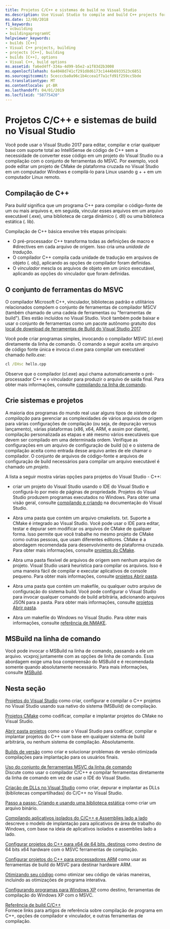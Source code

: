 ```yaml
---
title: Projetos C/C++ e sistemas de build no Visual Studio
ms.description: Use Visual Studio to compile and build C++ projects for Windows, ARM or Linux based on any project system.
ms.date: 12/08/2018
f1_keywords:
- vcbuilding
- buildingaprogramVC
helpviewer_keywords:
- builds [C++]
- Visual C++ projects, building
- projects [C++], building
- builds [C++], options
- Visual C++, build options
ms.assetid: fa6ed4ff-334a-4d99-b5e2-a1f83d2b3008
ms.openlocfilehash: 6a4048d741cf291d8d6173c1444b6933523c6851
ms.sourcegitcommit: 5cecccba0a96c1b4ccea1f7a1cfd91f259cc5bde
ms.translationtype: MT
ms.contentlocale: pt-BR
ms.lasthandoff: 04/01/2019
ms.locfileid: "58775420"
---
```

# <a name="cc-projects-and-build-systems-in-visual-studio"></a>Projetos C/C++ e sistemas de build no Visual Studio

Você pode usar o Visual Studio 2017 para editar, compilar e criar qualquer base com suporte total ao IntelliSense de código de C++ sem a necessidade de converter esse código em um projeto do Visual Studio ou a compilação com o conjunto de ferramentas do MSVC. Por exemplo, você pode editar um projeto de CMake de plataforma cruzada no Visual Studio em um computador Windows e compilá-lo para Linux usando g + + em um computador Linux remoto.

## <a name="c-compilation"></a>Compilação de C++

Para *build* significa que um programa C++ para compilar o código-fonte de um ou mais arquivos e, em seguida, vincular esses arquivos em um arquivo executável (.exe), uma biblioteca de carga dinâmico (. dll) ou uma biblioteca estática (. lib). 

Compilação de C++ básica envolve três etapas principais:

- O pré-processador C++ transforma todas as definições de macro e #directives em cada arquivo de origem. Isso cria uma *unidade de tradução*.
- O compilador C++ compila cada unidade de tradução em arquivos de objeto (. obj), aplicando as opções de compilador foram definidas.
- O *vinculador* mescla os arquivos de objeto em um único executável, aplicando as opções do vinculador que foram definidas. 

## <a name="the-msvc-toolset"></a>O conjunto de ferramentas do MSVC

O compilador Microsoft C++, vinculador, bibliotecas padrão e utilitários relacionados compõem o conjunto de ferramentas de compilador MSCV (também chamado de uma cadeia de ferramentas ou "ferramentas de build"). Eles estão incluídos no Visual Studio. Você também pode baixar e usar o conjunto de ferramentas como um pacote autônomo gratuito dos [local de download de ferramentas de Build do Visual Studio 2017](https://visualstudio.microsoft.com/downloads/#build-tools-for-visual-studio-2017).

Você pode criar programas simples, invocando o compilador MSVC (cl.exe) diretamente da linha de comando. O comando a seguir aceita um arquivo de código fonte única e invoca cl.exe para compilar um executável chamado *hello.exe*: 

```cmd
cl /EHsc hello.cpp
```
Observe que o compilador (cl.exe) aqui chama automaticamente o pré-processador C++ e o vinculador para produzir o arquivo de saída final.  Para obter mais informações, consulte [compilando na linha de comando](building-on-the-command-line.md).

## <a name="build-systems-and-projects"></a>Crie sistemas e projetos

A maioria dos programas do mundo real usar alguns tipos de *sistema de compilação* para gerenciar as complexidades de vários arquivos de origem para várias configurações de compilação (ou seja, de depuração versus lançamento), várias plataformas (x86, x64, ARM, e assim por diante), compilação personalizada as etapas e até mesmo vários executáveis que devem ser compilado em uma determinada ordem. Verifique as configurações em um arquivo de configuração de build (s) e o sistema de compilação aceita como entrada desse arquivo antes de ele chamar o compilador. O conjunto de arquivos de código-fonte e arquivos de configuração de build necessários para compilar um arquivo executável é chamado um *projeto*. 

A lista a seguir mostra várias opções para projetos do Visual Studio - C++:

- criar um projeto do Visual Studio usando o IDE do Visual Studio e configurá-lo por meio de páginas de propriedade. Projetos do Visual Studio produzem programas executados no Windows. Para obter uma visão geral, consulte [compilando e criando](/visualstudio/ide/compiling-and-building-in-visual-studio) na documentação do Visual Studio.

- Abra uma pasta que contém um arquivo cmakelists. txt. Suporte a CMake é integrado ao Visual Studio. Você pode usar o IDE para editar, testar e depurar sem modificar os arquivos de CMake de qualquer forma. Isso permite que você trabalhe no mesmo projeto de CMake como outras pessoas, que usam diferentes editores. CMake é a abordagem recomendada para desenvolvimento de plataforma cruzada. Para obter mais informações, consulte [projetos do CMake](cmake-projects-in-visual-studio.md).
 
- Abra uma pasta flexível de arquivos de origem sem nenhum arquivo de projeto. Visual Studio usará heurística para compilar os arquivos. Isso é uma maneira fácil de compilar e executar aplicativos de console pequeno. Para obter mais informações, consulte [projetos Abrir pasta](open-folder-projects-cpp.md).

- Abra uma pasta que contém um makefile, ou qualquer outro arquivo de configuração do sistema build. Você pode configurar o Visual Studio para invocar qualquer comando de build arbitrária, adicionando arquivos JSON para a pasta. Para obter mais informações, consulte [projetos Abrir pasta](open-folder-projects-cpp.md).
 
- Abra um makefile do Windows no Visual Studio. Para obter mais informações, consulte [referência de NMAKE](reference/nmake-reference.md).

## <a name="msbuild-from-the-command-line"></a>MSBuild na linha de comando 

Você pode invocar o MSBuild na linha de comando, passando a ele um arquivo. vcxproj juntamente com as opções de linha de comando. Essa abordagem exige uma boa compreensão do MSBuild e é recomendada somente quando absolutamente necessário. Para mais informações, consulte [MSBuild](msbuild-visual-cpp.md).

## <a name="in-this-section"></a>Nesta seção

[Projetos do Visual Studio](creating-and-managing-visual-cpp-projects.md) como criar, configurar e compilar o C++ projetos no Visual Studio usando sua nativo do sistema (MSBuild) de compilação.

[Projetos CMake](cmake-projects-in-visual-studio.md) como codificar, compilar e implantar projetos do CMake no Visual Studio.

[Abrir pasta projetos](open-folder-projects-cpp.md) como usar o Visual Studio para codificar, compilar e implantar projetos do C++ com base em qualquer sistema de build arbitrária, ou nenhum sistema de compilação. Absolutamente. 

[Builds de versão](release-builds.md) como criar e solucionar problemas de versão otimizada compilações para implantação para os usuários finais.

[Uso do conjunto de ferramentas MSVC da linha de comando](building-on-the-command-line.md)<br/>
Discute como usar o compilador C/C++ e compilar ferramentas diretamente da linha de comando em vez de usar o IDE do Visual Studio.

[Criação de DLLs no Visual Studio](dlls-in-visual-cpp.md) como criar, depurar e implantar as DLLs (bibliotecas compartilhadas) do C/C++ no Visual Studio.

[Passo a passo: Criando e usando uma biblioteca estática](walkthrough-creating-and-using-a-static-library-cpp.md) como criar um arquivo binário.

[Compilando aplicativos isolados do C/C++ e Assemblies lado a lado](building-c-cpp-isolated-applications-and-side-by-side-assemblies.md) descreve o modelo de implantação para aplicativos de área de trabalho do Windows, com base na ideia de aplicativos isolados e assemblies lado a lado.

[Configurar projetos do C++ para x64 de 64 bits, destinos](configuring-programs-for-64-bit-visual-cpp.md) como destino de 64 bits x64 hardware com o MSVC ferramentas de compilação.

[Configurar projetos do C++ para processadores ARM](configuring-programs-for-arm-processors-visual-cpp.md) como usar as ferramentas de build do MSVC para destinar hardware ARM.

[Otimizando seu código](optimizing-your-code.md) como otimizar seu código de várias maneiras, incluindo as otimizações de programa interativa.

[Configurando programas para Windows XP](configuring-programs-for-windows-xp.md) como destino, ferramentas de compilação do Windows XP com o MSVC.

[Referência de build C/C++](reference/c-cpp-building-reference.md)<br/>
Fornece links para artigos de referência sobre compilação de programa em C++, opções de compilador e vinculador, e outras ferramentas de compilação.
